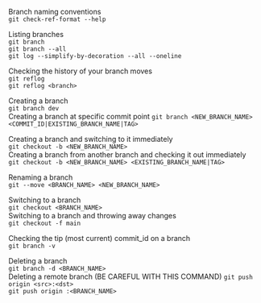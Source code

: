 Branch naming conventions  
`git check-ref-format --help`

Listing branches  
`git branch`  
`git branch --all`  
`git log --simplify-by-decoration --all --oneline`  

Checking the history of your branch moves  
`git reflog`  
`git reflog <branch>`

Creating a branch  
`git branch dev`  
Creating a branch at specific commit point
`git branch <NEW_BRANCH_NAME> <COMMIT_ID|EXISTING_BRANCH_NAME|TAG>`

Creating a branch and switching to it immediately  
`git checkout -b <NEW_BRANCH_NAME>`  
Creating a branch from another branch and checking it out immediately  
`git checkout -b <NEW_BRANCH_NAME> <EXISTING_BRANCH_NAME|TAG>`

Renaming a branch  
`git --move <BRANCH_NAME> <NEW_BRANCH_NAME>`  

Switching to a branch  
`git checkout <BRANCH_NAME>`  
Switching to a branch and throwing away changes  
`git checkout -f main`  

Checking the tip (most current) commit_id on a branch  
`git branch -v`

Deleting a branch  
`git branch -d <BRANCH_NAME>`  
Deleting a remote branch (BE CAREFUL WITH THIS COMMAND)
`git push origin <src>:<dst>`  
`git push origin :<BRANCH_NAME>`
